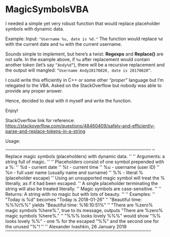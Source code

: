 # MagicSymbolsVBA
I needed a simple yet very robust function that would replace placeholder symbols with dynamic data.

Example: Input: `"Username %u, date is %d."`
The function would replace `%d` with the current date and `%u` with the current username.

Sounds simple to implement, but here’s a twist: **Regexps** and **Replace()** are not safe. In the example above, if `%u` after replacement would contain another token (let’s say `“Andy%d“`), there will be a recursive replacement and the output will mangled: `“Username Andy20170820, date is 20170820“`.

I could write this efficiently in C++ or some other *“proper”* language but I’m relegated to the VBA. Asked on the StackOverflow but nobody was able to provide any proper answer.

Hence, decided to deal with it myself and write the function.

Enjoy!

StackOverflow link for reference:
https://stackoverflow.com/questions/48460409/safely-and-efficiently-parse-and-replace-tokens-in-a-string

Usage:

'''''''''''''''''''''''''''''''''''''''''''''''''''''''''''''''''''''''''''''''''''''''''''''''''''''''''''''
'' Replace magic symbols (placeholders) with dynamic data.
''
'' Arguments: a string full of magic.
''
'' Placeholders consist of one symbol prepended with a %:
''    %d - current date
''    %t - current time
''    %u - username (user ID)
''    %n - full user name (usually name and surname)
''    %% - literal % (placeholder escape)
''    Using an unsupported magic symbol will treat the % literally, as if it had been escaped.
''    A single placeholder terminating the string will also be treated literally.
''    Magic symbols are case-sensitive.
''
'' Returns:   A string with no magic but with lots of beauty.
''
'' Examples:
'' "Today is %d" becomes "Today is 2018-01-26"
'' "Beautiful time: %%%t%%" yields "Beautiful time: %16:10:51%"
'' "There are %zero% magic symbols %here%.", true to its message, outputs "There are %zero% magic symbols %here%."
'' "%%% looks lovely %%%" would show "%% looks lovely %%" - one % for the escaped "%%" and the second one for the unused "%"!
''
'' Alexander Ivashkin, 26 January 2018
'''''''''''''''''''''''''''''''''''''''''''''''''''''''''''''''''''''''''''''''''''''''''''''''''''''''''''''
